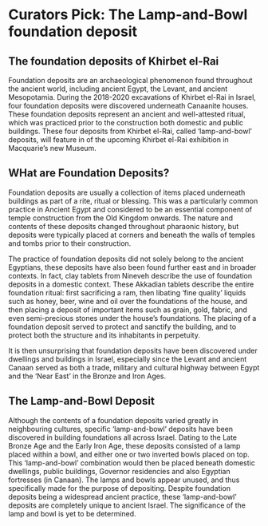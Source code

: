 # Curators Pick: The Lamp-and-Bowl foundation deposit

## The foundation deposits of Khirbet el-Rai
Foundation deposits are an archaeological phenomenon found throughout the ancient world, including ancient Egypt, the Levant, and ancient Mesopotamia. During the 2018-2020 excavations of Khirbet el-Rai in Israel, four foundation deposits were discovered underneath Canaanite houses. These foundation deposits represent an ancient and well-attested ritual, which was practiced prior to the construction both domestic and public buildings. These four deposits from Khirbet el-Rai, called ‘lamp-and-bowl’ deposits, will feature in of the upcoming Khirbet el-Rai exhibition in Macquarie’s new Museum. 

## WHat are Foundation Deposits?
Foundation deposits are usually a collection of items placed underneath buildings as part of a rite, ritual or blessing. This was a particularly common practice in Ancient Egypt and considered to be an essential component of temple construction from the Old Kingdom onwards. The nature and contents of these deposits changed throughout pharaonic history, but deposits were typically placed at corners and beneath the walls of temples and tombs prior to their construction. 

The practice of foundation deposits did not solely belong to the ancient Egyptians, these deposits have also been found further east and in broader contexts. In fact, clay tablets from Nineveh describe the use of foundation deposits in a domestic context. These Akkadian tablets describe the entire foundation ritual: first sacrificing a ram, then libating ‘fine quality’ liquids such as honey, beer, wine and oil over the foundations of the house, and then placing a deposit of important items such as grain, gold, fabric, and even semi-precious stones under the house’s foundations. The placing of a foundation deposit served to protect and sanctify the building, and to protect both the structure and its inhabitants in perpetuity. 

It is then unsurprising that foundation deposits have been discovered under dwellings and buildings in Israel, especially since the Levant and ancient Canaan served as both a trade, military and cultural highway between Egypt and the ‘Near East’ in the Bronze and Iron Ages. 

## The Lamp-and-Bowl Deposit
Although the contents of a foundation deposits varied greatly in neighbouring cultures, specific ‘lamp-and-bowl’ deposits have been discovered in building foundations all across Israel. Dating to the Late Bronze Age and the Early Iron Age, these deposits consisted of a lamp placed within a bowl, and either one or two inverted bowls placed on top. This ‘lamp-and-bowl’ combination would then be placed beneath domestic dwellings, public buildings, Governor residencies and also Egyptian fortresses (in Canaan). The lamps and bowls appear unused, and thus specifically made for the purpose of depositing. Despite foundation deposits being a widespread ancient practice, these ‘lamp-and-bowl’ deposits are completely unique to ancient Israel. The significance of the lamp and bowl is yet to be determined.  
